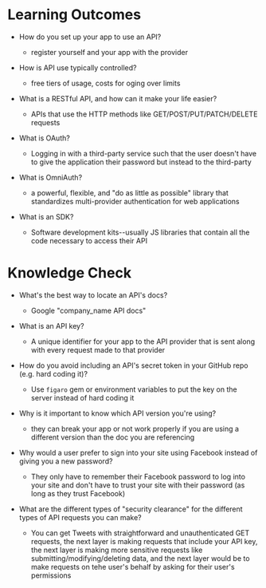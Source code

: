 # Learning Outcomes
- How do you set up your app to use an API?
  - register yourself and your app with the provider

- How is API use typically controlled?
  - free tiers of usage, costs for oging over limits

- What is a RESTful API, and how can it make your life easier?
  - APIs that use the HTTP methods like GET/POST/PUT/PATCH/DELETE requests

- What is OAuth?
  - Logging in with a third-party service such that the user doesn't have to give the application their password but instead to the third-party

- What is OmniAuth?
  - a powerful, flexible, and "do as little as possible" library that standardizes multi-provider authentication for web applications

- What is an SDK?
  - Software development kits--usually JS libraries that contain all the code necessary to access their API

# Knowledge Check
- What's the best way to locate an API's docs?
  - Google "company_name API docs"

- What is an API key?
  - A unique identifier for your app to the API provider that is sent along with every request made to that provider

- How do you avoid including an API's secret token in your GitHub repo (e.g. hard coding it)?
  - Use `figaro` gem or environment variables to put the key on the server instead of hard coding it

- Why is it important to know which API version you're using?
  - they can break your app or not work properly if you are using a different version than the doc you are referencing

- Why would a user prefer to sign into your site using Facebook instead of giving you a new password?
  - They only have to remember their Facebook password to log into your site and don't have to trust your site with their password (as long as they trust Facebook)

- What are the different types of "security clearance" for the different types of API requests you can make?
  - You can get Tweets with straightforward and unauthenticated GET requests, the next layer is making requests that include your API key, the next layer is making more sensitive requests like submitting/modifying/deleting data, and the next layer would be to make requests on tehe user's behalf by asking for their user's permissions